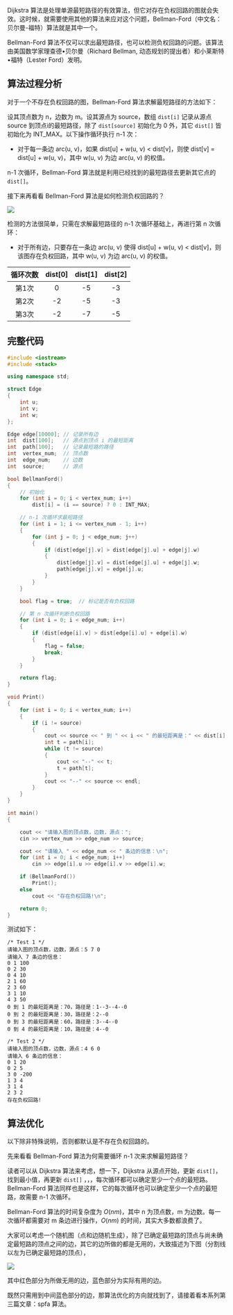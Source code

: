 Dijkstra 算法是处理单源最短路径的有效算法，但它对存在负权回路的图就会失效。这时候，就需要使用其他的算法来应对这个问题，Bellman-Ford（中文名：贝尔曼-福特）算法就是其中一个。

Bellman-Ford 算法不仅可以求出最短路径，也可以检测负权回路的问题。该算法由美国数学家理查德•贝尔曼（Richard Bellman, 动态规划的提出者）和小莱斯特•福特（Lester Ford）发明。

## 算法过程分析

对于一个不存在负权回路的图，Bellman-Ford 算法求解最短路径的方法如下：

设其顶点数为 n，边数为 m。设其源点为 source，数组 `dist[i]` 记录从源点 source 到顶点i的最短路径，除了 `dist[source]` 初始化为 0 外，其它 `dist[]` 皆初始化为 INT_MAX。以下操作循环执行 n-1 次：

*  对于每一条边 arc(u, v)，如果 dist[u] + w(u, v) < dist[v]，则使 dist[v] = dist[u] + w(u, v)，其中 w(u, v) 为边 arc(u, v) 的权值。

n-1 次循环，Bellman-Ford 算法就是利用已经找到的最短路径去更新其它点的 `dist[]`。

接下来再看看 Bellman-Ford 算法是如何检测负权回路的？

![](https://resource.ethsonliu.com/image/20180331_02.png)

检测的方法很简单，只需在求解最短路径的 n-1 次循环基础上，再进行第 n 次循环：

* 对于所有边，只要存在一条边 arc(u, v) 使得 dist[u] + w(u, v) < dist[v]，则该图存在负权回路，其中 w(u, v) 为边 arc(u, v) 的权值。

| 循环次数 | dist[0] | dist[1] | dist[2] |
| :--: | :-----: | :-----: | :-----: |
| 第1次  |    0    |   -5    |   -3    |
| 第2次  |   -2    |   -5    |   -3    |
| 第3次  |   -2    |   -7    |   -5    |

## 完整代码

```c++
#include <iostream>
#include <stack>

using namespace std;

struct Edge
{
	int u;
	int v;
	int w;
};

Edge edge[10000]; // 记录所有边
int  dist[100];   // 源点到顶点 i 的最短距离
int  path[100];   // 记录最短路的路径
int  vertex_num;  // 顶点数
int  edge_num;    // 边数
int  source;      // 源点

bool BellmanFord()
{
	// 初始化
	for (int i = 0; i < vertex_num; i++)
		dist[i] = (i == source) ? 0 : INT_MAX;

	// n-1 次循环求最短路径
	for (int i = 1; i <= vertex_num - 1; i++)
	{
		for (int j = 0; j < edge_num; j++)
		{
			if (dist[edge[j].v] > dist[edge[j].u] + edge[j].w)
			{
				dist[edge[j].v] = dist[edge[j].u] + edge[j].w;
				path[edge[j].v] = edge[j].u;
			}
		}
	}

	bool flag = true;  // 标记是否有负权回路

	// 第 n 次循环判断负权回路
	for (int i = 0; i < edge_num; i++)
	{
		if (dist[edge[i].v] > dist[edge[i].u] + edge[i].w)
		{
			flag = false;
			break;
		}
	}

	return flag;
}

void Print()
{
	for (int i = 0; i < vertex_num; i++)
	{
		if (i != source)
		{
			cout << source << " 到 " << i << " 的最短距离是：" << dist[i] << "，路径是：" << i;
			int t = path[i];
			while (t != source)
			{
				cout << "--" << t;
				t = path[t];
			}
			cout << "--" << source << endl;
		}
	}
}

int main()
{

	cout << "请输入图的顶点数，边数，源点：";
	cin >> vertex_num >> edge_num >> source;

	cout << "请输入 " << edge_num << " 条边的信息：\n";
	for (int i = 0; i < edge_num; i++)
		cin >> edge[i].u >> edge[i].v >> edge[i].w;

	if (BellmanFord())
		Print();
	else
		cout << "存在负权回路!\n";

	return 0;
}
```

测试如下：

```plaintext
/* Test 1 */
请输入图的顶点数，边数，源点：5 7 0
请输入 7 条边的信息：
0 1 100
0 2 30
0 4 10
2 1 60
2 3 60
3 1 10
4 3 50
0 到 1 的最短距离是：70，路径是：1--3--4--0
0 到 2 的最短距离是：30，路径是：2--0
0 到 3 的最短距离是：60，路径是：3--4--0
0 到 4 的最短距离是：10，路径是：4--0

/* Test 2 */
请输入图的顶点数，边数，源点：4 6 0
请输入 6 条边的信息：
0 1 20
0 2 5
3 0 -200
1 3 4
3 1 4
2 3 2
存在负权回路!
```
## 算法优化

以下除非特殊说明，否则都默认是不存在负权回路的。

先来看看 Bellman-Ford 算法为何需要循环 n-1 次来求解最短路径？

读者可以从 Dijkstra 算法来考虑，想一下，Dijkstra 从源点开始，更新 `dist[]`，找到最小值，再更新 `dist[]` ，，，每次循环都可以确定至少一个点的最短路。Bellman-Ford 算法同样也是这样，它的每次循环也可以确定至少一个点的最短路，故需要 n-1 次循环。

Bellman-Ford 算法的时间复杂度为 $O(nm)$，其中 n 为顶点数，m 为边数。每一次循环都需要对 m 条边进行操作，$O(nm)$ 的时间，其实大多数都浪费了。

大家可以考虑一个随机图（点和边随机生成），除了已确定最短路的顶点与尚未确定最短路的顶点之间的边，其它的边所做的都是无用的，大致描述为下图（分割线以左为已确定最短路的顶点），

![](https://resource.ethsonliu.com/image/20180331_03.png)

其中红色部分为所做无用的边，蓝色部分为实际有用的边。

既然只需用到中间蓝色部分的边，那算法优化的方向就找到了，请接着看本系列第三篇文章：spfa 算法。
